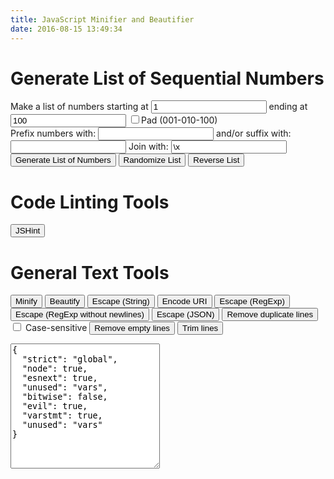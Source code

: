```yaml
---
title: JavaScript Minifier and Beautifier
date: 2016-08-15 13:49:34
---
```


<script src="/libraries/lib/codemirror.js"></script>

<link rel="stylesheet" href="/libraries/lib/codemirror.css">

<script src="/libraries/mode/css/css.js"></script>

<script src="/libraries/uglify.js"></script>

<script src="/libraries/jshint.js"></script>

<script src="/libraries/beautify.js"></script>

<script src="/libraries/text-mechanic.js"></script>

<script type="text/javascript">
window.onload = function() {
  'use strict';

  function makeVisible(el) {
    el.style.display = '';
  }

//  function toggleSelector(selector) {
//    toggleElement(document.querySelector(selector));
//  }

  function outputText(str) {
    var lintOutput = document.querySelector('#lint-output');
    makeVisible(lintOutput);
    lintOutput.innerHTML = str.replace(/\n/g, '<br>');
  }

  function removeDuplicateLines(text) {
    text = text.replace(/\r/g, '');

    const inputArr = text.split('\n');
    const len = inputArr.length;
    const outputArray = [];

    let n = 0;
    let processedLines = 0;

    const hash = {};
    let xkey = '';
    let hkey = '';

    const caseSensitive = document.getElementById('chk-case-sensitive').checked;
    //tff
    if (caseSensitive) {
      for (let x = 0; x < len; x++) {
        xkey = inputArr[x];
        hkey = ' ' + xkey;
        if (!hash[hkey] || xkey === '') {
          hash[hkey] = x + 1;
          outputArray[n] = xkey;
          n++;
        } else { 
          processedLines++;
        }
      }
    } else {
      for (let x = 0; x < len; x++) {
        xkey = inputArr[x];
        hkey = ' ' + xkey.toUpperCase();
        if (!hash[hkey] || xkey === '') {
          hash[hkey] = x + 1;
          outputArray[n] = xkey;
          n++;
        } else { 
          processedLines++;
        }
      }
    }
    const lines = processedLines === 1 ? 'line' : 'lines';
    
    return [outputArray.join('\n'), processedLines + ' ' + lines + ' removed.'];
  }

  function removeEmptyLines(str) {
    const input = str.replace(/\r/g, '').split('\n');
    const out = [];
    const length = input.length;

    for (let i = 0; i < length; i++) {
      if (input[i].trim() !== '') {
        out.push(input[i]);
      }
    }

    return out.join('\n');
  }

  function trimLines(str) {
    const input = str.replace(/\r/g, '').split('\n');
    const out = [];
    const length = input.length;

    for (let i = 0; i < length; i++) {
      out.push(input[i].trim());
    }

    return out.join('\n');
  }

  function re_escape_n(str) {
    return str.replace(/[-\/\\^$*+?.()|[\]{}]/g, '\\$&');
  }
  function re_escape(str) {
    return str.replace(/[-\/\\^$*+?.()|[\]{}]/g, '\\$&').replace(/\n/g, '\\n');
  }

  function descape(string) {
    /*
    From joliss/js-string-escape under MIT:

    The MIT License (MIT)

    Copyright (c) 2013 Jo Liss

    Permission is hereby granted, free of charge, to any person obtaining a copy
    of this software and associated documentation files (the "Software"), to deal
    in the Software without restriction, including without limitation the rights
    to use, copy, modify, merge, publish, distribute, sublicense, and/or sell
    copies of the Software, and to permit persons to whom the Software is
    furnished to do so, subject to the following conditions:

    The above copyright notice and this permission notice shall be included in
    all copies or substantial portions of the Software.

    THE SOFTWARE IS PROVIDED "AS IS", WITHOUT WARRANTY OF ANY KIND, EXPRESS OR
    IMPLIED, INCLUDING BUT NOT LIMITED TO THE WARRANTIES OF MERCHANTABILITY,
    FITNESS FOR A PARTICULAR PURPOSE AND NONINFRINGEMENT. IN NO EVENT SHALL THE
    AUTHORS OR COPYRIGHT HOLDERS BE LIABLE FOR ANY CLAIM, DAMAGES OR OTHER
    LIABILITY, WHETHER IN AN ACTION OF CONTRACT, TORT OR OTHERWISE, ARISING FROM,
    OUT OF OR IN CONNECTION WITH THE SOFTWARE OR THE USE OR OTHER DEALINGS IN
    THE SOFTWARE.

     */
    return ('' + string).replace(/["'\\\n\r\u2028\u2029]/g, function (character) {
      // Escape all characters not included in SingleStringCharacters and
      // DoubleStringCharacters on
      // http://www.ecma-international.org/ecma-262/5.1/#sec-7.8.4
      switch (character) {
        case '"':
        case "'":
        case '\\':
          return '\\' + character;
        // Four possible LineTerminator characters need to be escaped:
        case '\n':
          return '\\n';
        case '\r':
          return '\\r';
        case '\u2028':
          return '\\u2028';
        case '\u2029':
          return '\\u2029';
      }
    });
  }

  function jsonEscape(str) {
    return str.replace(/\"/g, '\\"').replace(/\r?\n/g, '\\n');
  }

  function minify(__str) {

    var options = UglifyJS.defaults({}, {
        spidermonkey     : false,
        outSourceMap     : null,
        sourceRoot       : null,
        inSourceMap      : null,
        sourceMapUrl     : null,
        fromString       : false,
        warnings         : false,
        mangle           : {},
        mangleProperties : false,
        nameCache        : null,
        output           : null,
        compress         : {},
        parse            : {}
    });
    UglifyJS.base54.reset();

    // 1. parse
    var toplevel = null,
        sourcesContent = {};

    if (options.spidermonkey) {
        toplevel = UglifyJS.AST_Node.from_mozilla_ast(files);
    } else {
      toplevel = UglifyJS.parse(__str, {
        filename: 'inlinefile.js',
        toplevel: toplevel,
        bare_returns: options.parse ? options.parse.bare_returns : undefined
      });
    }

    if (options.wrap) {
      toplevel = toplevel.wrap_commonjs(options.wrap, options.exportAll);
    }

    // 2. compress
    if (options.compress) {
        var compress = { warnings: options.warnings };
        UglifyJS.merge(compress, options.compress);
        toplevel.figure_out_scope();
        var sq = UglifyJS.Compressor(compress);
        toplevel = sq.compress(toplevel);
    }

    // 3. mangle properties
    if (options.mangleProperties || options.nameCache) {
        options.mangleProperties.cache = UglifyJS.readNameCache(options.nameCache, "props");
        toplevel = UglifyJS.mangle_properties(toplevel, options.mangleProperties);
        UglifyJS.writeNameCache(options.nameCache, "props", options.mangleProperties.cache);
    }

    // 4. mangle
    if (options.mangle) {
        toplevel.figure_out_scope(options.mangle);
        toplevel.compute_char_frequency(options.mangle);
        toplevel.mangle_names(options.mangle);
    }

    // 5. output
    var inMap = options.inSourceMap;
    var output = {};
    //if (typeof options.inSourceMap == "string") {
    //    inMap = JSON.parse(fs.readFileSync(options.inSourceMap, "utf8"));
    //}
    if (options.outSourceMap) {
        output.source_map = UglifyJS.SourceMap({
            file: options.outSourceMap,
            orig: inMap,
            root: options.sourceRoot
        });
        if (options.sourceMapIncludeSources) {
            for (var file in sourcesContent) {
                if (sourcesContent.hasOwnProperty(file)) {
                    output.source_map.get().setSourceContent(file, sourcesContent[file]);
                }
            }
        }

    }
    if (options.output) {
        UglifyJS.merge(output, options.output);
    }
    var stream = UglifyJS.OutputStream(output);
    toplevel.print(stream);

    var mappingUrlPrefix = "\n//# sourceMappingURL=";
    if (options.outSourceMap && typeof options.outSourceMap === "string" && options.sourceMapUrl !== false) {
        stream += mappingUrlPrefix + (typeof options.sourceMapUrl === "string" ? options.sourceMapUrl : options.outSourceMap);
    }

    var source_map = output.source_map;
    if (source_map) {
        source_map = source_map + "";
    }

    //return {
    //    code : stream + "",
    //    map  : source_map
    //};

    return stream + "";

  }
  function beautify(text) {
    return js_beautify(text, {
      'indent_size' : 2,
      'indent_char' : ' '
    });
  }
  var myCodeMirror = CodeMirror(document.getElementById('textfield'), {
    value: "// Minifier powered by UglifyJS2\nvar a = 0; var b = 'abc';\n\n/** UglifyJS is released under the BSD license:\n\nCopyright 2012-2013 (c) Mihai Bazon <mihai.bazon@gmail.com>\n\nRedistribution and use in source and binary forms, with or without\nmodification, are permitted provided that the following conditions\nare met:\n\n    * Redistributions of source code must retain the above\n      copyright notice, this list of conditions and the following\n      disclaimer.\n\n    * Redistributions in binary form must reproduce the above\n      copyright notice, this list of conditions and the following\n      disclaimer in the documentation and/or other materials\n      provided with the distribution.\n\nTHIS SOFTWARE IS PROVIDED BY THE COPYRIGHT HOLDER “AS IS” AND ANY\nEXPRESS OR IMPLIED WARRANTIES, INCLUDING, BUT NOT LIMITED TO, THE\nIMPLIED WARRANTIES OF MERCHANTABILITY AND FITNESS FOR A PARTICULAR\nPURPOSE ARE DISCLAIMED. IN NO EVENT SHALL THE COPYRIGHT HOLDER BE\nLIABLE FOR ANY DIRECT, INDIRECT, INCIDENTAL, SPECIAL, EXEMPLARY,\nOR CONSEQUENTIAL DAMAGES (INCLUDING, BUT NOT LIMITED TO,\nPROCUREMENT OF SUBSTITUTE GOODS OR SERVICES; LOSS OF USE, DATA, OR\nPROFITS; OR BUSINESS INTERRUPTION) HOWEVER CAUSED AND ON ANY\nTHEORY OF LIABILITY, WHETHER IN CONTRACT, STRICT LIABILITY, OR\nTORT (INCLUDING NEGLIGENCE OR OTHERWISE) ARISING IN ANY WAY OUT OF\nTHE USE OF THIS SOFTWARE, EVEN IF ADVISED OF THE POSSIBILITY OF\nSUCH DAMAGE. */",
    mode:  "css",
    lineWrapping: true,
    lineNumbers: true
  });

  function makeFunc(action, errorText) {
    return function() {
      try {
        myCodeMirror.setValue(action(myCodeMirror.getValue()));
      } catch (err) {
        outputText(errorText + err);

        console.trace(err);
      }
    };
  }

  // Minify
  document.getElementById('do-min').onclick = makeFunc(minify, 'Could not minify: ');
  // Beautify
  document.getElementById('do-bt').onclick = makeFunc(beautify, 'Could not beautify: ');
  // Escape
  document.getElementById('do-esc').onclick = makeFunc(descape, 'Could not escape: ');
  // Encode URI
  document.getElementById('do-enc').onclick = makeFunc(encodeURI, 'Could not encode: ');
  // Escape RegExp
  document.getElementById('do-resc').onclick = makeFunc(re_escape, 'Could not encode: ');
  // Escape RegExp (no newlines)
  document.getElementById('do-resc2').onclick = makeFunc(re_escape_n, 'Could not encode: ');
  // Escape JSON
  document.getElementById('do-jesc').onclick = makeFunc(jsonEscape, 'Could not encode: ');
  // Remove duplicate lines
  document.getElementById('do-dupl').onclick = makeFunc(function(text) {
    let out = removeDuplicateLines(text);

    outputText(out[1]);

    return out[0];
  }, 'Could not remove duplicate lines: ');
  // Remove empty lines
  document.getElementById('do-reme').onclick = makeFunc(removeEmptyLines, 'Could not remove empty lines: ');
  // Trim lines
  document.getElementById('do-trim').onclick = makeFunc(trimLines, 'Could not trim lines: ');


  // list tools:
  document.getElementById('list-generate').onclick = makeFunc(generateNumberList, 'Could not generate list of numbers: ');
  document.getElementById('list-randomize').onclick = makeFunc(randomizeList, 'Could not randomize list of numbers: ');
  document.getElementById('list-reverse').onclick = makeFunc(reverseList, 'Could not reverse list of numbers: ');

  // linters:
  document.getElementById('do-jshint').onclick = makeFunc(function(text) {
    var options = JSON.parse(document.getElementById('jshint-rules').textContent);
    JSHINT(text, options);
    var errors = JSHINT.data().errors;
    if (errors.length === 0) return text;
    var errText = [];
    for (var i = errors.length - 1; i >= 0; i--) {
      errText.push(errors[i].id + ' ' + errors[i].code + ', ' + errors[i].line + ':' + errors[i].character + ' - ' + errors[i].raw);
    }

    outputText(errText.join('<br>'));

    return text;
  }, 'Could not run JSHint: ');
};
</script>

<style type="text/css">
.CodeMirror { /* not at all stolen from http://jsbeautifier.org/ */
    border: 1px solid #ccc;
    height: 450px;
    font-size: 90%;
    margin-bottom: 6px;
    background: white;
}
</style>


<h1 class="hansen-header">Generate List of Sequential Numbers</h1>

<div class="hansen-blok">
  Make a list of numbers starting at
  <input class="hansen-input" id="low_num" maxlength="7" value="1" type="text">
  ending at
  <input class="hansen-input" id="high_num" maxlength="7" value="100" type="text">
  <input id="pad_num" type="checkbox">Pad (001-010-100)
</div>

<div class="hansen-blok">
  Prefix numbers with:
  <input class="hansen-input" id="prefix" value="" type="text">
  and/or suffix with:
  <input class="hansen-input" id="suffix" value="" type="text">
  Join with: <input id="delimiter" value="\x" class="hansen-input" type="text">
</div>

<div class="hansen-blok">
  <button class="submit hansen-wrap" id="list-generate">Generate List of Numbers</button>
  <button class="submit hansen-wrap" id="list-randomize">Randomize List</button>
  <button class="submit hansen-wrap" id="list-reverse">Reverse List</button>
</div>

<h1 class="hansen-header">Code Linting Tools</h1>

<button class="submit hansen-wrap" id="do-jshint">JSHint</button>

<h1 class="hansen-header">General Text Tools</h1>

<button class="submit hansen-wrap" id="do-min">Minify</button> <button class="submit hansen-wrap" id="do-bt">Beautify</button> <button class="submit hansen-wrap" id="do-esc">Escape (String)</button> <button class="submit hansen-wrap" id="do-enc">Encode URI</button> <button class="submit hansen-wrap" id="do-resc">Escape (RegExp)</button> <button class="submit hansen-wrap" id="do-resc2">Escape (RegExp without newlines)</button> <button class="submit hansen-wrap" id="do-jesc">Escape (JSON)</button> <button class="submit hansen-wrap" id="do-dupl">Remove duplicate lines</button> <input id="chk-case-sensitive" type="checkbox"> Case-sensitive <button class="submit hansen-wrap" id="do-reme">Remove empty lines</button> <button class="submit hansen-wrap" id="do-trim">Trim lines</button>

<div id="textfield"></div>

<div id="lint-output" style="display: none !important;">placeholder text, this should not be visible</div>

<textarea id="jshint-rules" style="width: 47.48%; height: 15em; resize: vertical;">
{
  "strict": "global",
  "node": true,
  "esnext": true,
  "unused": "vars",
  "bitwise": false,
  "evil": true,
  "varstmt": true,
  "unused": "vars"
} 
</textarea>